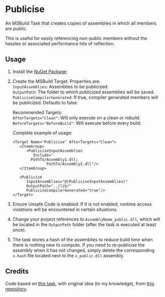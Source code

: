 # Publicise
An MSBuild Task that creates copies of assemblies in which all members are public.

This is useful for easily referencing non-public members without the hassles or associated performance hits of reflection.

## Usage

1. Install the [NuGet Package](https://www.nuget.org/packages/Aze.Publicise.MSBuild.Task).

2. Create the MSBuild Target.  Properties are:  
`InputAssemblies`: Assemblies to be publicized.  
`OutputPath`: The folder to which publicized assemblies will be saved.  
`PubliciseCompilerGenerated`: If true, compiler generated members will be publicized.  Defaults to false.

   Recommended Targets:  
`AfterTargets="Clean"`: Will only execute on a clean or rebuild.  
`BeforeTargets="BeforeBuild"`: Will execute before every build.  

   Complete example of usage:
   ```
   <Target Name="Publicise" AfterTargets="Clean">
      <ItemGroup>
         <PubliciseInputAssemblies
            Include="
   	       PathTo/Assembly1.dll;
	              PathTo/Assembly2.dll"/>
      </ItemGroup>
   
      <Publicise
         InputAssemblies="@(PubliciseInputAssemblies)"
         OutputPath="../lib/"
         PubliciseCompilerGenerated="true"/>
   </Target>
   ```

3. Ensure Unsafe Code is enabled.  If it is not enabled, runtime access violations will be encountered in certain situations.

4. Change your project references to `AssemblyName_public.dll`, which will be located in the `OutputPath` folder (after the task is executed at least once).

5. The task stores a hash of the assemblies to reduce build time when there is nothing new to compute.  If you need to re-publicise the assembly when it has not changed, simply delete the corresponding `x.hash` file located next to the `x_public.dll` assembly.

## Credits

Code based on [this task](https://github.com/rwmt/Publicise), with original idea (to my knowledge), from [this repository](https://github.com/CabbageCrow/AssemblyPublicizer).
